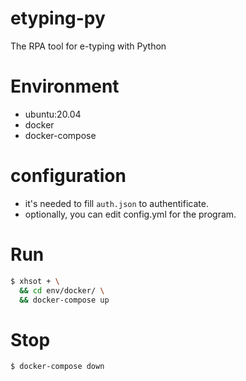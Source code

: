 # etyping-py
The RPA tool for e-typing with Python


# Environment 
- ubuntu:20.04
- docker
- docker-compose


# configuration 
- it's needed to fill `auth.json` to authentificate.
- optionally, you can edit config.yml for the program.


# Run 
```sh
$ xhsot + \
  && cd env/docker/ \
  && docker-compose up
```


# Stop
```sh
$ docker-compose down
```